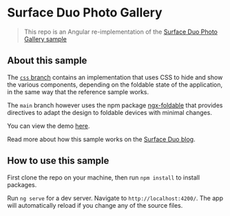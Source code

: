 # Surface Duo Photo Gallery

> This repo is an Angular re-implementation of the [Surface Duo Photo Gallery sample](https://github.com/foldable-devices/demos/tree/master/photo-gallery)

## About this sample

The [`css` branch](https://github.com/sinedied/surface-duo-photo-gallery/tree/css) contains an implementation that uses CSS to hide and show the various components, depending on the foldable state of the application, in the same way that the reference sample works. 

The `main` branch however uses the npm package [ngx-foldable](https://www.npmjs.com/package/ngx-foldable) that provides directives to adapt the design to foldable devices with minimal changes.

You can view the demo [here](https://sinedied.github.io/surface-duo-photo-gallery/).

Read more about how this sample works on the [Surface Duo blog](https://devblogs.microsoft.com/surface-duo/dual-screen-web-angular/?WT.mc_id=javascript-9776-yolasors).

## How to use this sample

First clone the repo on your machine, then run `npm install` to install packages.

Run `ng serve` for a dev server. Navigate to `http://localhost:4200/`. The app will automatically reload if you change any of the source files.
